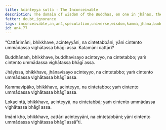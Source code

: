```yaml
---
title: Acinteyya sutta - The Inconceivable
description: The domain of wisdom of the Buddhas, on one in jhānas, the result of kamma, and speculation about the world are inconceivable and shouldn't be speculated over or thought about.
fetter: doubt,ignorance
tags: inconceivable,an,an4,speculation,universe,wisdom,kamma,jhāna,buddha,confusion,distress
id: an4.77
---
```


“Cattārimāni, bhikkhave, acinteyyāni, na cintetabbāni; yāni cintento ummādassa vighātassa bhāgī assa. Katamāni cattāri?

Buddhānaṁ, bhikkhave, buddhavisayo acinteyyo, na cintetabbo; yaṁ cintento ummādassa vighātassa bhāgī assa.

Jhāyissa, bhikkhave, jhānavisayo acinteyyo, na cintetabbo; yaṁ cintento ummādassa vighātassa bhāgī assa.

Kammavipāko, bhikkhave, acinteyyo, na cintetabbo; yaṁ cintento ummādassa vighātassa bhāgī assa.

Lokacintā, bhikkhave, acinteyyā, na cintetabbā; yaṁ cintento ummādassa vighātassa bhāgī assa.

Imāni kho, bhikkhave, cattāri acinteyyāni, na cintetabbāni; yāni cintento ummādassa vighātassa bhāgī assā”ti.